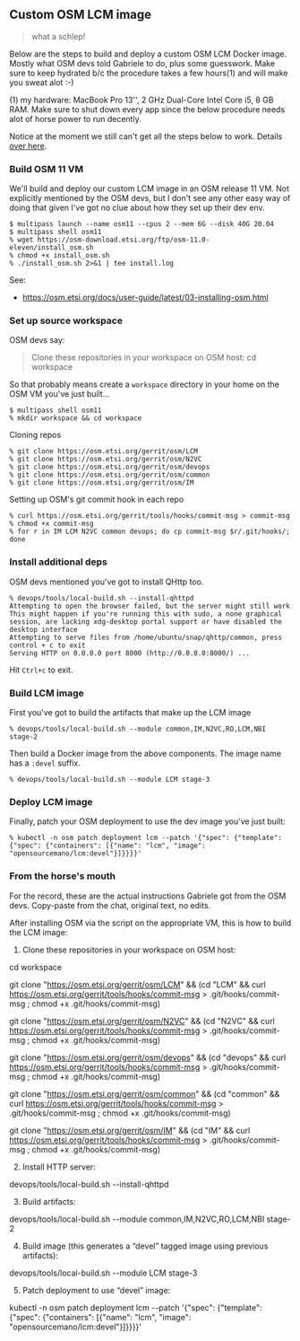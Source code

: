 Custom OSM LCM image
--------------------
> what a schlep!

Below are the steps to build and deploy a custom OSM LCM Docker image.
Mostly what OSM devs told Gabriele to do, plus some guesswork. Make
sure to keep hydrated b/c the procedure takes a few hours(1) and will
make you sweat alot :-)

(1) my hardware: MacBook Pro 13'', 2 GHz Dual-Core Intel Core i5,
8 GB RAM. Make sure to shut down every app since the below procedure
needs alot of horse power to run decently.

Notice at the moment we still can't get all the steps below to work.
Details [over here][fails].


### Build OSM 11 VM

We'll build and deploy our custom LCM image in an OSM release 11 VM.
Not explicitly mentioned by the OSM devs, but I don't see any other
easy way of doing that given I've got no clue about how they set up
their dev env.

```console
$ multipass launch --name osm11 --cpus 2 --mem 6G --disk 40G 20.04
$ multipass shell osm11
% wget https://osm-download.etsi.org/ftp/osm-11.0-eleven/install_osm.sh
% chmod +x install_osm.sh
% ./install_osm.sh 2>&1 | tee install.log
```

See:

- https://osm.etsi.org/docs/user-guide/latest/03-installing-osm.html


### Set up source workspace

OSM devs say:

> Clone these repositories in your workspace on OSM host:
> cd workspace

So that probably means create a `workspace` directory in your home on
the OSM VM you've just built...


```console
$ multipass shell osm11
% mkdir workspace && cd workspace
```

Cloning repos

```console
% git clone https://osm.etsi.org/gerrit/osm/LCM
% git clone https://osm.etsi.org/gerrit/osm/N2VC
% git clone https://osm.etsi.org/gerrit/osm/devops
% git clone https://osm.etsi.org/gerrit/osm/common
% git clone https://osm.etsi.org/gerrit/osm/IM
```

Setting up OSM's git commit hook in each repo


```console
% curl https://osm.etsi.org/gerrit/tools/hooks/commit-msg > commit-msg
% chmod +x commit-msg
% for r in IM LCM N2VC common devops; do cp commit-msg $r/.git/hooks/; done
```


### Install additional deps

OSM devs mentioned you've got to install QHttp too.

```console
% devops/tools/local-build.sh --install-qhttpd
Attempting to open the browser failed, but the server might still work
This might happen if you're running this with sudo, a none graphical session, are lacking xdg-desktop portal support or have disabled the desktop interface
Attempting to serve files from /home/ubuntu/snap/qhttp/common, press control + c to exit
Serving HTTP on 0.0.0.0 port 8000 (http://0.0.0.0:8000/) ...
```

Hit `Ctrl+c` to exit.


### Build LCM image

First you've got to build the artifacts that make up the LCM image

```console
% devops/tools/local-build.sh --module common,IM,N2VC,RO,LCM,NBI stage-2
```

Then build a Docker image from the above components. The image name has
a `:devel` suffix.
 
```console
% devops/tools/local-build.sh --module LCM stage-3
```


### Deploy LCM image

Finally, patch your OSM deployment to use the dev image you've just
built:

```console
% kubectl -n osm patch deployment lcm --patch '{"spec": {"template": {"spec": {"containers": [{"name": "lcm", "image": "opensourcemano/lcm:devel"}]}}}}'
```



### From the horse's mouth

For the record, these are the actual instructions Gabriele got from
the OSM devs. Copy-paste from the chat, original text, no edits.

After installing OSM via the script on the appropriate VM, this is
how to build the LCM image:

1. Clone these repositories in your workspace on OSM host:

cd workspace

git clone "https://osm.etsi.org/gerrit/osm/LCM" && (cd "LCM" && curl https://osm.etsi.org/gerrit/tools/hooks/commit-msg > .git/hooks/commit-msg ; chmod +x .git/hooks/commit-msg)

git clone "https://osm.etsi.org/gerrit/osm/N2VC" && (cd "N2VC" && curl https://osm.etsi.org/gerrit/tools/hooks/commit-msg > .git/hooks/commit-msg ; chmod +x .git/hooks/commit-msg)

git clone "https://osm.etsi.org/gerrit/osm/devops" && (cd "devops" && curl https://osm.etsi.org/gerrit/tools/hooks/commit-msg > .git/hooks/commit-msg ; chmod +x .git/hooks/commit-msg)

git clone "https://osm.etsi.org/gerrit/osm/common" && (cd "common" && curl https://osm.etsi.org/gerrit/tools/hooks/commit-msg > .git/hooks/commit-msg ; chmod +x .git/hooks/commit-msg)

git clone "https://osm.etsi.org/gerrit/osm/IM" && (cd "IM" && curl https://osm.etsi.org/gerrit/tools/hooks/commit-msg > .git/hooks/commit-msg ; chmod +x .git/hooks/commit-msg)

 

2. Install HTTP server:

devops/tools/local-build.sh --install-qhttpd

 

3. Build artifacts:

devops/tools/local-build.sh --module common,IM,N2VC,RO,LCM,NBI stage-2

 

4. Build image (this generates a “devel” tagged image using previous artifacts):

devops/tools/local-build.sh --module LCM stage-3

 

5. Patch deployment to use “devel” image:

kubectl -n osm patch deployment lcm --patch '{"spec": {"template": {"spec": {"containers": [{"name": "lcm", "image": "opensourcemano/lcm:devel"}]}}}}'




[fails]: ./failed-steps.md

